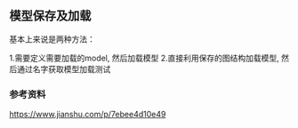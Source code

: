 ## 模型保存及加载

基本上来说是两种方法：

1.需要定义需要加载的model, 然后加载模型
2.直接利用保存的图结构加载模型, 然后通过名字获取模型加载测试

### 参考资料

https://www.jianshu.com/p/7ebee4d10e49



